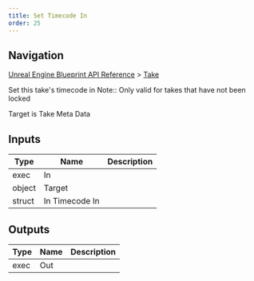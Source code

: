 ```yaml
---
title: Set Timecode In
order: 25
---
```

## Navigation

[Unreal Engine Blueprint API Reference](https://dev.epicgames.com/documentation/en-us/unreal-engine/BlueprintAPI) > [Take](https://dev.epicgames.com/documentation/en-us/unreal-engine/BlueprintAPI/Take)

Set this take's timecode in
Note:: Only valid for takes that have not been locked

Target is Take Meta Data

## Inputs

| Type | Name | Description |
| --- | --- | --- |
| exec | In |  |
| object | Target |  |
| struct | In Timecode In |  |

## Outputs

| Type | Name | Description |
| --- | --- | --- |
| exec | Out |  |
